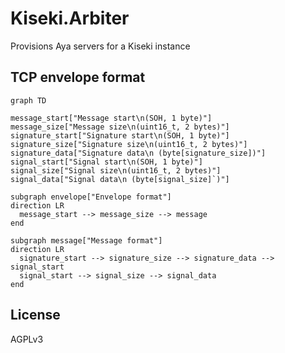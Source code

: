 # Kiseki.Arbiter

Provisions Aya servers for a Kiseki instance

## TCP envelope format

```mermaid
graph TD

message_start["Message start\n(SOH, 1 byte)"]
message_size["Message size\n(uint16_t, 2 bytes)"]
signature_start["Signature start\n(SOH, 1 byte)"]
signature_size["Signature size\n(uint16_t, 2 bytes)"]
signature_data["Signature data\n (byte[signature_size])"]
signal_start["Signal start\n(SOH, 1 byte)"]
signal_size["Signal size\n(uint16_t, 2 bytes)"]
signal_data["Signal data\n (byte[signal_size]`)"]

subgraph envelope["Envelope format"]
direction LR
  message_start --> message_size --> message
end

subgraph message["Message format"]
direction LR
  signature_start --> signature_size --> signature_data --> signal_start
  signal_start --> signal_size --> signal_data
end
```

## License

AGPLv3
